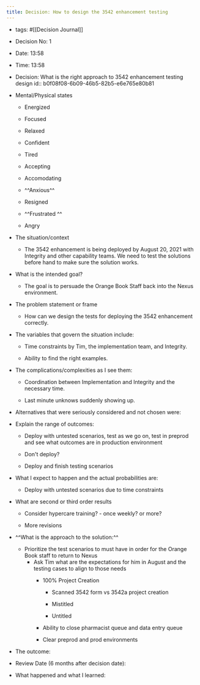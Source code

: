 ```yaml
---
title: Decision: How to design the 3542 enhancement testing
---
```


- tags: #[[Decision Journal]]

- Decision No: 1

- Date: 13:58

- Time: 13:58

- Decision: What is the right approach to 3542 enhancement testing design
id:: b0f08f08-6b09-46b5-82b5-e6e765e80b81

- Mental/Physical states
	 - Energized

	 - Focused

	 - Relaxed

	 - Confident

	 - Tired

	 - Accepting

	 - Accomodating 

	 - ^^Anxious^^

	 - Resigned

	 - ^^Frustrated ^^

	 - Angry

- The situation/context
	 - The 3542 enhancement is being deployed by August 20, 2021 with Integrity and other capability teams. We need to test the solutions before hand to make sure the solution works.

- What is the intended goal?
	 - The goal is to persuade the Orange Book Staff back into the Nexus environment.

- The problem statement or frame
	 - How can we design the tests for deploying the 3542 enhancement correctly.

- The variables that govern the situation include:
	 - Time constraints by Tim, the implementation team, and Integrity.

	 - Ability to find the right examples.

- The complications/complexities as I see them:
	 - Coordination between Implementation and Integrity and the necessary time.

	 - Last minute unknows suddenly showing up. 

- Alternatives that were seriously considered and not chosen were:

- Explain the range of outcomes:
	 - Deploy with untested scenarios, test as we go on, test in preprod and see what outcomes are in production environment

	 - Don't deploy?

	 - Deploy and finish testing scenarios

- What I expect to happen and the actual probabilities are:
	 - Deploy with untested scenarios due to time constraints

- What are second or third order results
	 - Consider hypercare training? - once weekly? or more?

	 - More revisions

- ^^What is the approach to the solution:^^
	 - Prioritize the test scenarios to must have in order for the Orange Book staff to return to Nexus
		 - Ask Tim what are the expectations for him in August and the testing cases to align to those needs
			 - 100% Project Creation
				 - Scanned 3542 form vs 3542a project creation

				 - Mistitled

				 - Untitled 

			 - Ability to close pharmacist queue and data entry queue

			 - Clear preprod and prod environments

- The outcome:

- Review Date (6 months after decision date): 

- What happened and what I learned:
